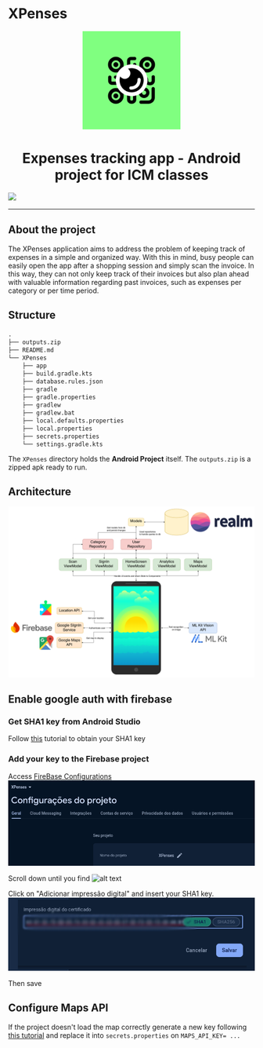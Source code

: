 # XPenses

<p align="center">
  <img src="./images-readme/XPENSES_ LOGO.png" width="200px" />
  <h1 align="center">Expenses tracking app - Android project for ICM classes</h1>
  <img src="./images-readme/screens.png"  />
</p>
<hr/>

## About the project

The XPenses application aims to address the problem of keeping track of expenses in a simple and organized way. With this in mind, busy people can easily open the app after a shopping session and simply scan the invoice. In this way, they can not only keep track of their invoices but also plan ahead with valuable information regarding past invoices, such as expenses per category or per time period.

## Structure
```
.
├── outputs.zip
├── README.md
└── XPenses
    ├── app
    ├── build.gradle.kts
    ├── database.rules.json
    ├── gradle
    ├── gradle.properties
    ├── gradlew
    ├── gradlew.bat
    ├── local.defaults.properties
    ├── local.properties
    ├── secrets.properties
    └── settings.gradle.kts
```
The `XPenses` directory holds the **Android Project** itself.
The `outputs.zip` is a zipped apk ready to run.

## Architecture

![alt text](<images-readme/diagram .png>)


## Enable google auth with firebase

### **Get SHA1 key from Android Studio**

Follow [this](https://medium.com/@mr.appbuilder/how-to-get-sha1-key-in-android-studio-current-version-or-newversion-cb90814c14cd) tutorial to obtain your SHA1 key

### **Add your key to the Firebase project**

Access [FireBase Configurations](https://console.firebase.google.com/u/0/project/xpenses-de115/settings/general/android:com.d479.xpenses?hl=pt)
![alt text](images-readme/image.png)

Scroll down until you find
![alt text](images-readme/iimage-1.png)

Click on "Adicionar impressão digital" and insert your SHA1 key.
![alt text](<images-readme/image (1).png>)

Then save

## Configure Maps API

If the project doesn't load the map correctly generate a new key following [this tutorial](https://developers.google.com/maps/documentation/android-sdk/get-api-key) and replace it into `secrets.properties` on `MAPS_API_KEY= ... `
